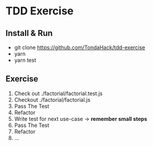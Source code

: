 # TDD Exercise

## Install & Run
* git clone https://github.com/TondaHack/tdd-exercise
* yarn
* yarn test

## Exercise

1. Check out ./factorial/factorial.test.js
2. Checkout ./factorial/factorial.js
3. Pass The Test
4. Refactor
5. Write test for next use-case -> **remember small steps**
6. Pass The Test
7. Refactor
8. ...